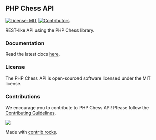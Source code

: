 ## PHP Chess API

[![License: MIT](https://img.shields.io/badge/License-MIT-blue.svg)](https://opensource.org/license/mit/)
[![Contributors](https://img.shields.io/github/contributors/chesslablab/chess-api)](https://github.com/chesslablab/chess-api/graphs/contributors)

REST-like API using the PHP Chess library.

### Documentation

Read the latest docs [here](https://chesslablab.github.io/chess-api/).

### License

The PHP Chess API is open-sourced software licensed under the MIT license.

### Contributions

We encourage you to contribute to PHP Chess API! Please follow the [Contributing Guidelines](https://github.com/chesslablab/chess-api/blob/main/CONTRIBUTING.md).

<a href="https://github.com/chesslablab/chess-api/graphs/contributors">
  <img src="https://contrib.rocks/image?repo=chesslablab/chess-api" />
</a>

Made with [contrib.rocks](https://contrib.rocks).
